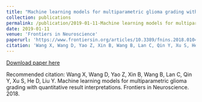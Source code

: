 ```yaml
---
title: "Machine learning models for multiparametric glioma grading with quantitative result interpretations"
collection: publications
permalink: /publication/2019-01-11-Machine learning models for multiparametric glioma grading with quantitative result interpretations
date: 2019-01-11
venue: 'Frontiers in Neuroscience'
paperurl: 'https://www.frontiersin.org/articles/10.3389/fnins.2018.01046/full'
citation: 'Wang X, Wang D, Yao Z, Xin B, Wang B, Lan C, Qin Y, Xu S, He D, Liu Y. Machine learning models for multiparametric glioma grading with quantitative result interpretations. Frontiers in Neuroscience. 2018.'
---
```


<a href='https://www.frontiersin.org/articles/10.3389/fnins.2018.01046/full'>Download paper here</a>

Recommended citation: Wang X, Wang D, Yao Z, Xin B, Wang B, Lan C, Qin Y, Xu S, He D, Liu Y. Machine learning models for multiparametric glioma grading with quantitative result interpretations. Frontiers in Neuroscience. 2018.